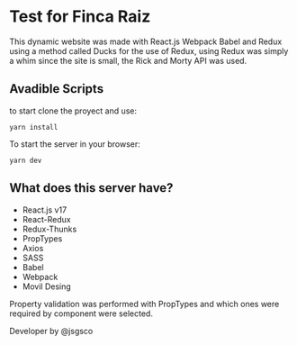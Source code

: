 # Test for Finca Raiz
This dynamic website was made with React.js Webpack Babel and Redux using a method called Ducks for the use of Redux, using Redux was simply a whim since the site is small, the Rick and Morty API was used.

## Avadible Scripts
to start clone the proyect and use: 
```
yarn install
```
To start the server in your browser:
```
yarn dev
```

## What does this server have?
* React.js v17
* React-Redux
* Redux-Thunks 
* PropTypes
* Axios
* SASS
* Babel
* Webpack
* Movil Desing

Property validation was performed with PropTypes and which ones were required by component were selected.

Developer by @jsgsco